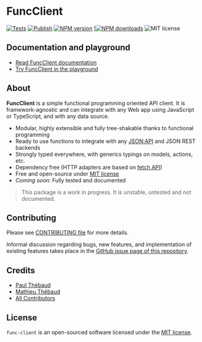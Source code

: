 # FuncClient

[![Tests](https://github.com/paul-thebaud/func-client/actions/workflows/tests.yml/badge.svg)](https://github.com/paul-thebaud/func-client/actions/workflows/tests.yml)
[![Publish](https://github.com/paul-thebaud/func-client/actions/workflows/publish.yml/badge.svg)](https://github.com/paul-thebaud/func-client/actions/workflows/publish.yml)
[![NPM version](https://img.shields.io/npm/v/func-client)](https://www.npmjs.com/package/func-client)
[!![NPM downloads](https://img.shields.io/npm/dt/func-client)](https://www.npmjs.com/package/func-client)
![MIT license](https://img.shields.io/npm/l/func-client)

## Documentation and playground

- [Read FuncClient documentation](https://paul-thebaud.github.io/func-client/)
- [Try FuncClient in the playground](https://stackblitz.com/edit/func-client?file=playground.ts)

## About

**FuncClient** is a simple functional programming oriented API client. It is
framework-agnostic and can integrate with any Web app using JavaScript or
TypeScript, and with any data source.

- Modular, highly extensible and fully tree-shakable thanks to functional
  programming
- Ready to use functions to integrate with any
  [JSON:API](https://jsonapi.org/) and JSON REST backends
- Strongly typed everywhere, with generics typings on models, actions, etc.
- Dependency free (HTTP adapters are based on
  [fetch API](https://developer.mozilla.org/en-US/docs/Web/API/Fetch_API))
- Free and open-source under
  [MIT license](https://opensource.org/licenses/MIT)
- _Coming soon:_ Fully tested and documented

> This package is a work in progress. It is unstable, untested and not
> documented.

## Contributing

Please see [CONTRIBUTING file](CONTRIBUTING.md) for more details.

Informal discussion regarding bugs, new features, and implementation of existing
features takes place in the
[GitHub issue page of this repository](https://github.com/paul-thebaud/func-client/issues).

## Credits

- [Paul Thébaud](https://github.com/paul-thebaud)
- [Mathieu Thébaud](https://github.com/mthebaud)
- [All Contributors](https://github.com/paul-thebaud/func-client/graphs/contributors)

## License

`func-client` is an open-sourced software licensed under the
[MIT license](https://opensource.org/licenses/MIT).
